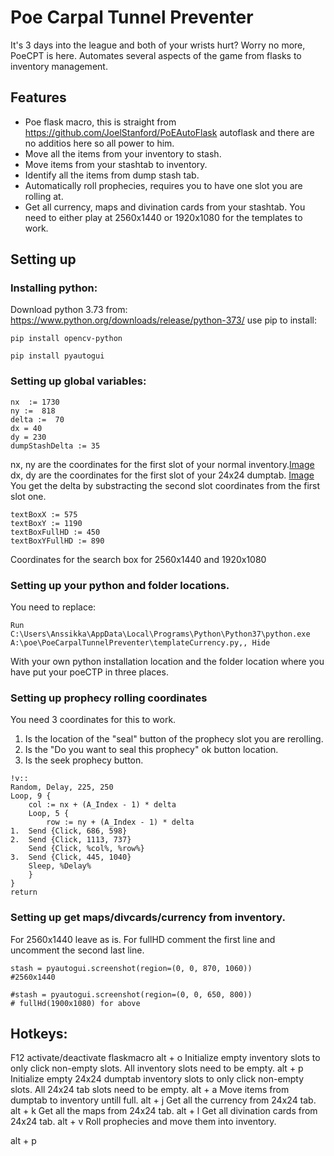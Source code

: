 # Poe Carpal Tunnel Preventer

It's 3 days into the league and both of your wrists hurt? Worry no more, PoeCPT is here. Automates several 
aspects of the game from flasks to inventory management.


## Features

+ Poe flask macro, this is straight from https://github.com/JoelStanford/PoEAutoFlask autoflask and there 
are no additios here so all power to him.
+ Move all the items from your inventory to stash.
+ Move items from your stashtab to inventory.
+ Identify all the items from dump stash tab.
+ Automatically roll prophecies, requires you to have one slot you are rolling at.
+ Get all currency, maps and divination cards from your stashtab. You need to either play at 2560x1440 or 1920x1080 for the templates to work.

## Setting up 

### Installing python:
Download python 3.73 from: https://www.python.org/downloads/release/python-373/
use pip to install: 
```
pip install opencv-python
```
```
pip install pyautogui
```

### Setting up global variables:
```
nx  := 1730
ny :=  818
delta :=  70
dx = 40
dy = 230
dumpStashDelta := 35
```
nx, ny are the coordinates for the first slot of your normal inventory.[Image](![b07dbe12.png](:storage\7d512091-4c10-45fa-9ebf-6d56ced6f906\b07dbe12.png))
dx, dy are the coordinates for the first slot of your 24x24 dumptab. [Image](![c7564f67.png](:storage\7d512091-4c10-45fa-9ebf-6d56ced6f906\c7564f67.png))
You get the delta by substracting the second slot coordinates from the first slot one.

```
textBoxX := 575
textBoxY := 1190
textBoxFullHD := 450
textBoxYFullHD := 890
```

Coordinates for the search box for 2560x1440 and 1920x1080

### Setting up your python and folder locations.

You need to replace:

```
Run C:\Users\Anssikka\AppData\Local\Programs\Python\Python37\python.exe A:\poe\PoeCarpalTunnelPreventer\templateCurrency.py,, Hide
```

With your own python installation location and the folder location where you have put your poeCTP in three places.

### Setting up prophecy rolling coordinates

You need 3 coordinates for this to work.
1. Is the location of the "seal" button of the prophecy slot you are rerolling.
2. Is the "Do you want to seal this prophecy" ok button location.
3. Is the seek prophecy button. 

```
!v::
Random, Delay, 225, 250
Loop, 9 {
	col := nx + (A_Index - 1) * delta
	Loop, 5 {
		row := ny + (A_Index - 1) * delta
1.	Send {Click, 686, 598}
2.	Send {Click, 1113, 737}
	Send {Click, %col%, %row%}
3.	Send {Click, 445, 1040}
    Sleep, %Delay%
	}
}
return
```

### Setting up get maps/divcards/currency from inventory.

For 2560x1440 leave as is.
For fullHD comment the first line and uncomment the second last line.

```
stash = pyautogui.screenshot(region=(0, 0, 870, 1060))
#2560x1440

#stash = pyautogui.screenshot(region=(0, 0, 650, 800))
# fullHd(1900x1080) for above
```



## Hotkeys:
F12 activate/deactivate flaskmacro
alt + o Initialize empty inventory slots to only click non-empty slots. All inventory slots need to be empty.
alt + p Initialize empty 24x24 dumptab inventory slots to only click non-empty slots. All 24x24 tab slots need to be empty.
alt + a Move items from dumptab to inventory untill full.
alt + j Get all the currency from 24x24 tab.
alt + k Get all the maps from 24x24 tab.
alt + l Get all divination cards from 24x24 tab.
alt + v Roll prophecies and move them into inventory.

alt + p 

